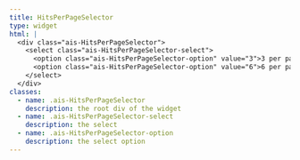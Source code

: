 ```yaml
---
title: HitsPerPageSelector
type: widget
html: |
  <div class="ais-HitsPerPageSelector">
    <select class="ais-HitsPerPageSelector-select">
      <option class="ais-HitsPerPageSelector-option" value="3">3 per page</option>
      <option class="ais-HitsPerPageSelector-option" value="6">6 per page</option>
    </select>
  </div>
classes:
  - name: .ais-HitsPerPageSelector
    description: the root div of the widget
  - name: .ais-HitsPerPageSelector-select
    description: the select
  - name: .ais-HitsPerPageSelector-option
    description: the select option
---
```

